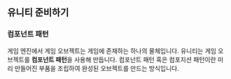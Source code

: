 ## 유니티 준비하기

### 컴포넌트 패턴
게임 엔진에서 게임 오브젝트는 게임에 존재하는 하나의 물체입니다. 유니티는 게임 오브젝트를 **컴포넌트 패턴**을 사용해 만듭니다. 컴포넌트 패턴 혹은 컴포지션 패턴이란 미리 만들어진 부품을 조립하여 완성된 오브젝트를 만드는 방식입니다.
